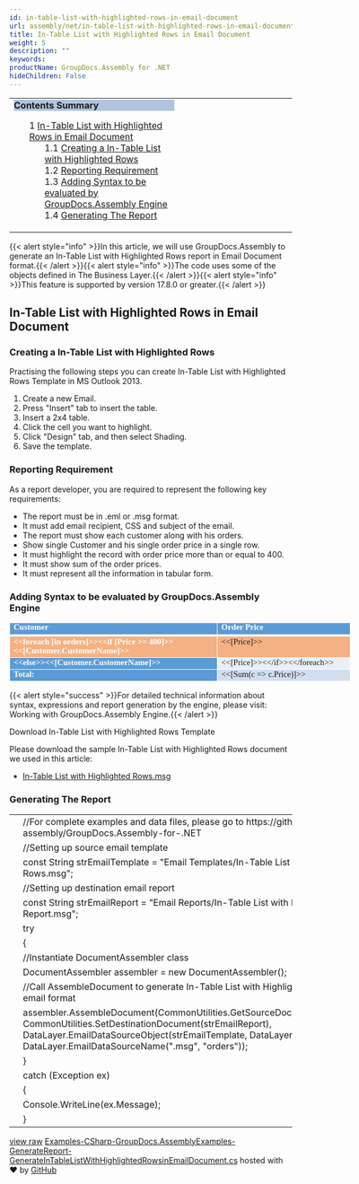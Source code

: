 ```yaml
---
id: in-table-list-with-highlighted-rows-in-email-document
url: assembly/net/in-table-list-with-highlighted-rows-in-email-document
title: In-Table List with Highlighted Rows in Email Document
weight: 5
description: ""
keywords: 
productName: GroupDocs.Assembly for .NET
hideChildren: False
---
```

<table class="sectionMacro" border="0" cellpadding="5" cellspacing="0" width="100%"><tbody><tr><td valign="top" width="60%"><div class="panel" style="border-top-width: 1px; border-right-width: 1px; border-bottom-width: 1px; border-left-width: 1px;"><div class="panelHeader" style="border-bottom-width: 1px; background-color: rgb(176, 196, 222);"><b>Contents Summary</b></div><div class="panelContent"><style type="text/css">div.rbtoc1590388623297 { padding-top: 0px; padding-right: 0px; padding-bottom: 0px; padding-left: 0px; }div.rbtoc1590388623297 ul { list-style-type: none; list-style-image: none; margin-left: 0px; }div.rbtoc1590388623297 li { margin-left: 0px; padding-left: 0px; }</style><div class="toc rbtoc1590388623297"><ul class="toc-indentation"><li><span class="TOCOutline">1</span> <a href="#In-TableListwithHighlightedRowsinEmailDocument-In-TableListwithHighlightedRowsinEmailDocument">In-Table List with Highlighted Rows in Email Document</a><ul class="toc-indentation"><li><span class="TOCOutline">1.1</span> <a href="#In-TableListwithHighlightedRowsinEmailDocument-CreatingaIn-TableListwithHighlightedRows">Creating a In-Table List with Highlighted Rows</a></li><li><span class="TOCOutline">1.2</span> <a href="#In-TableListwithHighlightedRowsinEmailDocument-ReportingRequirement">Reporting Requirement</a></li><li><span class="TOCOutline">1.3</span> <a href="#In-TableListwithHighlightedRowsinEmailDocument-AddingSyntaxtobeevaluatedbyGroupDocs.AssemblyEngine">Adding Syntax to be evaluated by GroupDocs.Assembly Engine</a></li><li><span class="TOCOutline">1.4</span> <a href="#In-TableListwithHighlightedRowsinEmailDocument-GeneratingTheReport">Generating The Report</a></li></ul></li></ul></div></div></div></td><td valign="top">&nbsp;</td></tr></tbody></table>

{{< alert style="info" >}}In this article, we will use GroupDocs.Assembly to generate an In-Table List with Highlighted Rows report in Email Document format.{{< /alert >}}{{< alert style="info" >}}The code uses some of the objects defined in The Business Layer.{{< /alert >}}{{< alert style="info" >}}This feature is supported by version 17.8.0 or greater.{{< /alert >}}

## In-Table List with Highlighted Rows in Email Document

### Creating a In-Table List with Highlighted Rows

Practising the following steps you can create In-Table List with Highlighted Rows Template in MS Outlook 2013.

1.  Create a new Email.
2.  Press "Insert" tab to insert the table.
3.  Insert a 2x4 table.
4.  Click the cell you want to highlight.
5.  Click "Design" tab, and then select Shading.
6.  Save the template.

### Reporting Requirement

As a report developer, you are required to represent the following key requirements:

*   The report must be in .eml or .msg format.
*   It must add email recipient, CSS and subject of the email.
*   The report must show each customer along with his orders.
*   Show single Customer and his single order price in a single row.
*   It must highlight the record with order price more than or equal to 400.
*   It must show sum of the order prices.
*   It must represent all the information in tabular form.

### Adding Syntax to be evaluated by GroupDocs.Assembly Engine

<table cellspacing="0" cellpadding="0" style="border-collapse: collapse; margin-left: 0pt; width: 457pt;"><tbody><tr><td style="background-color: rgb(91, 155, 213); border-bottom-color: rgb(255, 255, 255); border-bottom-style: solid; border-bottom-width: 3pt; border-left-color: rgb(255, 255, 255); border-left-style: solid; border-left-width: 1pt; border-right-color: rgb(255, 255, 255); border-right-style: solid; border-right-width: 1pt; border-top-color: rgb(255, 255, 255); border-top-style: solid; border-top-width: 1pt; padding-left: 4.9pt; padding-right: 4.9pt; padding-top: 0.25pt; vertical-align: top; width: 267.2pt;"><p style="font-size: 11pt; line-height: 107%; margin-top: 0pt; margin-right: 0pt; margin-bottom: 0pt; margin-left: 0pt;"><span style="color: rgb(255, 255, 255); font-family: Calibri; font-size: 11pt; font-weight: bold;">Customer</span></p></td><td style="background-color: rgb(91, 155, 213); border-bottom-color: rgb(255, 255, 255); border-bottom-style: solid; border-bottom-width: 3pt; border-left-color: rgb(255, 255, 255); border-left-style: solid; border-left-width: 1pt; border-right-color: rgb(255, 255, 255); border-right-style: solid; border-right-width: 1pt; border-top-color: rgb(255, 255, 255); border-top-style: solid; border-top-width: 1pt; padding-left: 4.9pt; padding-right: 4.9pt; padding-top: 0.25pt; vertical-align: top; width: 167.2pt;"><p style="font-size: 11pt; line-height: 107%; margin-top: 0pt; margin-right: 0pt; margin-bottom: 0pt; margin-left: 0pt;"><span style="color: rgb(255, 255, 255); font-family: Calibri; font-size: 11pt; font-weight: bold;">Order Price</span></p></td></tr><tr><td style="background-color: rgb(244, 177, 131); border-bottom-color: rgb(255, 255, 255); border-bottom-style: solid; border-bottom-width: 1pt; border-left-color: rgb(255, 255, 255); border-left-style: solid; border-left-width: 1pt; border-right-color: rgb(255, 255, 255); border-right-style: solid; border-right-width: 1pt; border-top-color: rgb(255, 255, 255); border-top-style: solid; border-top-width: 3pt; padding-left: 4.9pt; padding-right: 4.9pt; vertical-align: top; width: 267.2pt;"><p style="font-size: 11pt; line-height: 107%; margin-top: 0pt; margin-right: 0pt; margin-bottom: 0pt; margin-left: 0pt;"><span style="color: rgb(255, 255, 255); font-family: Calibri; font-size: 11pt; font-weight: bold;">&lt;&lt;</span><span style="color: rgb(255, 255, 255); font-family: Calibri; font-size: 11pt; font-weight: bold;">foreach</span><span style="color: rgb(255, 255, 255); font-family: Calibri; font-size: 11pt; font-weight: bold;"> [in orders]&gt;&gt;&lt;&lt;if [Price &gt;= 400]&gt;&gt;&lt;&lt;[</span><span style="color: rgb(255, 255, 255); font-family: Calibri; font-size: 11pt; font-weight: bold;">Customer.CustomerName</span><span style="color: rgb(255, 255, 255); font-family: Calibri; font-size: 11pt; font-weight: bold;">]&gt;&gt;</span></p></td><td style="background-color: rgb(244, 177, 131); border-bottom-color: rgb(255, 255, 255); border-bottom-style: solid; border-bottom-width: 1pt; border-left-color: rgb(255, 255, 255); border-left-style: solid; border-left-width: 1pt; border-right-color: rgb(255, 255, 255); border-right-style: solid; border-right-width: 1pt; border-top-color: rgb(255, 255, 255); border-top-style: solid; border-top-width: 3pt; padding-left: 4.9pt; padding-right: 4.9pt; vertical-align: top; width: 167.2pt;"><p style="font-size: 11pt; line-height: 107%; margin-top: 0pt; margin-right: 0pt; margin-bottom: 0pt; margin-left: 0pt;"><span style="font-family: Calibri; font-size: 11pt;">&lt;&lt;[Price]&gt;&gt;</span></p></td></tr><tr><td style="background-color: rgb(91, 155, 213); border-bottom-color: rgb(255, 255, 255); border-bottom-style: solid; border-bottom-width: 1pt; border-left-color: rgb(255, 255, 255); border-left-style: solid; border-left-width: 1pt; border-right-color: rgb(255, 255, 255); border-right-style: solid; border-right-width: 1pt; border-top-color: rgb(255, 255, 255); border-top-style: solid; border-top-width: 1pt; padding-left: 4.9pt; padding-right: 4.9pt; padding-top: 0.25pt; vertical-align: top; width: 267.2pt;"><p style="font-size: 11pt; line-height: 107%; margin-top: 0pt; margin-right: 0pt; margin-bottom: 0pt; margin-left: 0pt;"><span style="color: rgb(255, 255, 255); font-family: Calibri; font-size: 11pt; font-weight: bold;">&lt;&lt;else&gt;&gt;&lt;&lt;[</span><span style="color: rgb(255, 255, 255); font-family: Calibri; font-size: 11pt; font-weight: bold;">Customer.CustomerName</span><span style="color: rgb(255, 255, 255); font-family: Calibri; font-size: 11pt; font-weight: bold;">]&gt;&gt;</span></p></td><td style="background-color: rgb(234, 239, 247); border-bottom-color: rgb(255, 255, 255); border-bottom-style: solid; border-bottom-width: 1pt; border-left-color: rgb(255, 255, 255); border-left-style: solid; border-left-width: 1pt; border-right-color: rgb(255, 255, 255); border-right-style: solid; border-right-width: 1pt; border-top-color: rgb(255, 255, 255); border-top-style: solid; border-top-width: 1pt; padding-left: 4.9pt; padding-right: 4.9pt; padding-top: 0.25pt; vertical-align: top; width: 167.2pt;"><p style="font-size: 11pt; line-height: 107%; margin-top: 0pt; margin-right: 0pt; margin-bottom: 0pt; margin-left: 0pt;"><span style="font-family: Calibri; font-size: 11pt;">&lt;&lt;[Price]&gt;&gt;&lt;&lt;/if&gt;&gt;&lt;&lt;/</span><span style="font-family: Calibri; font-size: 11pt;">foreach</span><span style="font-family: Calibri; font-size: 11pt;">&gt;&gt;</span></p></td></tr><tr><td style="background-color: rgb(91, 155, 213); border-bottom-color: rgb(255, 255, 255); border-bottom-style: solid; border-bottom-width: 1pt; border-left-color: rgb(255, 255, 255); border-left-style: solid; border-left-width: 1pt; border-right-color: rgb(255, 255, 255); border-right-style: solid; border-right-width: 1pt; border-top-color: rgb(255, 255, 255); border-top-style: solid; border-top-width: 1pt; padding-left: 4.9pt; padding-right: 4.9pt; padding-top: 0.25pt; vertical-align: top; width: 267.2pt;"><p style="font-size: 11pt; line-height: 107%; margin-top: 0pt; margin-right: 0pt; margin-bottom: 0pt; margin-left: 0pt;"><span style="color: rgb(255, 255, 255); font-family: Calibri; font-size: 11pt; font-weight: bold;">Total:</span></p></td><td style="background-color: rgb(210, 222, 239); border-bottom-color: rgb(255, 255, 255); border-bottom-style: solid; border-bottom-width: 1pt; border-left-color: rgb(255, 255, 255); border-left-style: solid; border-left-width: 1pt; border-right-color: rgb(255, 255, 255); border-right-style: solid; border-right-width: 1pt; border-top-color: rgb(255, 255, 255); border-top-style: solid; border-top-width: 1pt; padding-left: 4.9pt; padding-right: 4.9pt; padding-top: 0.25pt; vertical-align: top; width: 167.2pt;"><p style="font-size: 11pt; line-height: 107%; margin-top: 0pt; margin-right: 0pt; margin-bottom: 0pt; margin-left: 0pt;"><span style="font-family: Calibri; font-size: 11pt;">&lt;&lt;[Sum(c =&gt; </span><span style="font-family: Calibri; font-size: 11pt;">c.Price</span><span style="font-family: Calibri; font-size: 11pt;">)]&gt;&gt;</span></p></td></tr></tbody></table>

{{< alert style="success" >}}For detailed technical information about syntax, expressions and report generation by the engine, please visit: Working with GroupDocs.Assembly Engine.{{< /alert >}}

Download In-Table List with Highlighted Rows Template

Please download the sample In-Table List with Highlighted Rows document we used in this article:

*   [In-Table List with Highlighted Rows.msg](https://github.com/groupdocs-assembly/GroupDocs.Assembly-for-.NET/raw/master/Examples/Data/Source/Email%20Templates/In-Table%20List%20with%20Highlighted%20Rows.msg?raw=true)

### Generating The Report

<table class="highlight tab-size js-file-line-container" data-tab-size="8" data-paste-markdown-skip=""><tbody><tr><td id="file-examples-csharp-groupdocs-assemblyexamples-generatereport-generateintablelistwithhighlightedrowsinemaildocument-cs-L1" class="blob-num js-line-number" data-line-number="1"></td><td id="file-examples-csharp-groupdocs-assemblyexamples-generatereport-generateintablelistwithhighlightedrowsinemaildocument-cs-LC1" class="blob-code blob-code-inner js-file-line"><span class="pl-c"><span class="pl-c">//</span>For complete examples and data files, please go to https://github.com/groupdocs-assembly/GroupDocs.Assembly-for-.NET</span></td></tr><tr><td id="file-examples-csharp-groupdocs-assemblyexamples-generatereport-generateintablelistwithhighlightedrowsinemaildocument-cs-L2" class="blob-num js-line-number" data-line-number="2"></td><td id="file-examples-csharp-groupdocs-assemblyexamples-generatereport-generateintablelistwithhighlightedrowsinemaildocument-cs-LC2" class="blob-code blob-code-inner js-file-line"><span class="pl-c"><span class="pl-c">//</span>Setting up source email template</span></td></tr><tr><td id="file-examples-csharp-groupdocs-assemblyexamples-generatereport-generateintablelistwithhighlightedrowsinemaildocument-cs-L3" class="blob-num js-line-number" data-line-number="3"></td><td id="file-examples-csharp-groupdocs-assemblyexamples-generatereport-generateintablelistwithhighlightedrowsinemaildocument-cs-LC3" class="blob-code blob-code-inner js-file-line"><span class="pl-k">const</span> <span class="pl-en">String</span> <span class="pl-smi">strEmailTemplate</span> <span class="pl-k">=</span> <span class="pl-s"><span class="pl-pds">"</span>Email Templates/In-Table List with Highlighted Rows.msg<span class="pl-pds">"</span></span>;</td></tr><tr><td id="file-examples-csharp-groupdocs-assemblyexamples-generatereport-generateintablelistwithhighlightedrowsinemaildocument-cs-L4" class="blob-num js-line-number" data-line-number="4"></td><td id="file-examples-csharp-groupdocs-assemblyexamples-generatereport-generateintablelistwithhighlightedrowsinemaildocument-cs-LC4" class="blob-code blob-code-inner js-file-line"><span class="pl-c"><span class="pl-c">//</span>Setting up destination email report</span></td></tr><tr><td id="file-examples-csharp-groupdocs-assemblyexamples-generatereport-generateintablelistwithhighlightedrowsinemaildocument-cs-L5" class="blob-num js-line-number" data-line-number="5"></td><td id="file-examples-csharp-groupdocs-assemblyexamples-generatereport-generateintablelistwithhighlightedrowsinemaildocument-cs-LC5" class="blob-code blob-code-inner js-file-line"><span class="pl-k">const</span> <span class="pl-en">String</span> <span class="pl-smi">strEmailReport</span> <span class="pl-k">=</span> <span class="pl-s"><span class="pl-pds">"</span>Email Reports/In-Table List with Highlighted Rows Report.msg<span class="pl-pds">"</span></span>;</td></tr><tr><td id="file-examples-csharp-groupdocs-assemblyexamples-generatereport-generateintablelistwithhighlightedrowsinemaildocument-cs-L6" class="blob-num js-line-number" data-line-number="6"></td><td id="file-examples-csharp-groupdocs-assemblyexamples-generatereport-generateintablelistwithhighlightedrowsinemaildocument-cs-LC6" class="blob-code blob-code-inner js-file-line"><span class="pl-k">try</span></td></tr><tr><td id="file-examples-csharp-groupdocs-assemblyexamples-generatereport-generateintablelistwithhighlightedrowsinemaildocument-cs-L7" class="blob-num js-line-number" data-line-number="7"></td><td id="file-examples-csharp-groupdocs-assemblyexamples-generatereport-generateintablelistwithhighlightedrowsinemaildocument-cs-LC7" class="blob-code blob-code-inner js-file-line">{</td></tr><tr><td id="file-examples-csharp-groupdocs-assemblyexamples-generatereport-generateintablelistwithhighlightedrowsinemaildocument-cs-L8" class="blob-num js-line-number" data-line-number="8"></td><td id="file-examples-csharp-groupdocs-assemblyexamples-generatereport-generateintablelistwithhighlightedrowsinemaildocument-cs-LC8" class="blob-code blob-code-inner js-file-line"><span class="pl-c"><span class="pl-c">//</span>Instantiate DocumentAssembler class</span></td></tr><tr><td id="file-examples-csharp-groupdocs-assemblyexamples-generatereport-generateintablelistwithhighlightedrowsinemaildocument-cs-L9" class="blob-num js-line-number" data-line-number="9"></td><td id="file-examples-csharp-groupdocs-assemblyexamples-generatereport-generateintablelistwithhighlightedrowsinemaildocument-cs-LC9" class="blob-code blob-code-inner js-file-line"><span class="pl-en">DocumentAssembler</span> <span class="pl-smi">assembler</span> <span class="pl-k">=</span> <span class="pl-k">new</span> <span class="pl-en">DocumentAssembler</span>();</td></tr><tr><td id="file-examples-csharp-groupdocs-assemblyexamples-generatereport-generateintablelistwithhighlightedrowsinemaildocument-cs-L10" class="blob-num js-line-number" data-line-number="10"></td><td id="file-examples-csharp-groupdocs-assemblyexamples-generatereport-generateintablelistwithhighlightedrowsinemaildocument-cs-LC10" class="blob-code blob-code-inner js-file-line"><span class="pl-c"><span class="pl-c">//</span>Call AssembleDocument to generate In-Table List with Highlighted Rows Report in email format</span></td></tr><tr><td id="file-examples-csharp-groupdocs-assemblyexamples-generatereport-generateintablelistwithhighlightedrowsinemaildocument-cs-L11" class="blob-num js-line-number" data-line-number="11"></td><td id="file-examples-csharp-groupdocs-assemblyexamples-generatereport-generateintablelistwithhighlightedrowsinemaildocument-cs-LC11" class="blob-code blob-code-inner js-file-line"><span class="pl-smi">assembler</span>.<span class="pl-en">AssembleDocument</span>(<span class="pl-smi">CommonUtilities</span>.<span class="pl-en">GetSourceDocument</span>(<span class="pl-smi">strEmailTemplate</span>), <span class="pl-smi">CommonUtilities</span>.<span class="pl-en">SetDestinationDocument</span>(<span class="pl-smi">strEmailReport</span>), <span class="pl-smi">DataLayer</span>.<span class="pl-en">EmailDataSourceObject</span>(<span class="pl-smi">strEmailTemplate</span>, <span class="pl-smi">DataLayer</span>.<span class="pl-en">GetOrdersData</span>()), <span class="pl-smi">DataLayer</span>.<span class="pl-en">EmailDataSourceName</span>(<span class="pl-s"><span class="pl-pds">"</span>.msg<span class="pl-pds">"</span></span>, <span class="pl-s"><span class="pl-pds">"</span>orders<span class="pl-pds">"</span></span>));</td></tr><tr><td id="file-examples-csharp-groupdocs-assemblyexamples-generatereport-generateintablelistwithhighlightedrowsinemaildocument-cs-L12" class="blob-num js-line-number" data-line-number="12"></td><td id="file-examples-csharp-groupdocs-assemblyexamples-generatereport-generateintablelistwithhighlightedrowsinemaildocument-cs-LC12" class="blob-code blob-code-inner js-file-line">}</td></tr><tr><td id="file-examples-csharp-groupdocs-assemblyexamples-generatereport-generateintablelistwithhighlightedrowsinemaildocument-cs-L13" class="blob-num js-line-number" data-line-number="13"></td><td id="file-examples-csharp-groupdocs-assemblyexamples-generatereport-generateintablelistwithhighlightedrowsinemaildocument-cs-LC13" class="blob-code blob-code-inner js-file-line"><span class="pl-k">catch</span> (<span class="pl-en">Exception</span> <span class="pl-smi">ex</span>)</td></tr><tr><td id="file-examples-csharp-groupdocs-assemblyexamples-generatereport-generateintablelistwithhighlightedrowsinemaildocument-cs-L14" class="blob-num js-line-number" data-line-number="14"></td><td id="file-examples-csharp-groupdocs-assemblyexamples-generatereport-generateintablelistwithhighlightedrowsinemaildocument-cs-LC14" class="blob-code blob-code-inner js-file-line">{</td></tr><tr><td id="file-examples-csharp-groupdocs-assemblyexamples-generatereport-generateintablelistwithhighlightedrowsinemaildocument-cs-L15" class="blob-num js-line-number" data-line-number="15"></td><td id="file-examples-csharp-groupdocs-assemblyexamples-generatereport-generateintablelistwithhighlightedrowsinemaildocument-cs-LC15" class="blob-code blob-code-inner js-file-line"><span class="pl-smi">Console</span>.<span class="pl-en">WriteLine</span>(<span class="pl-smi">ex</span>.<span class="pl-smi">Message</span>);</td></tr><tr><td id="file-examples-csharp-groupdocs-assemblyexamples-generatereport-generateintablelistwithhighlightedrowsinemaildocument-cs-L16" class="blob-num js-line-number" data-line-number="16"></td><td id="file-examples-csharp-groupdocs-assemblyexamples-generatereport-generateintablelistwithhighlightedrowsinemaildocument-cs-LC16" class="blob-code blob-code-inner js-file-line">}</td></tr></tbody></table>

[view raw](https://gist.github.com/GroupDocsGists/72de485e3dea296be963038b38292371/raw/5ff89fa6d57110daebec1ba1567c2e917518e2a0/Examples-CSharp-GroupDocs.AssemblyExamples-GenerateReport-GenerateInTableListWithHighlightedRowsinEmailDocument.cs) [Examples-CSharp-GroupDocs.AssemblyExamples-GenerateReport-GenerateInTableListWithHighlightedRowsinEmailDocument.cs](https://gist.github.com/GroupDocsGists/72de485e3dea296be963038b38292371#file-examples-csharp-groupdocs-assemblyexamples-generatereport-generateintablelistwithhighlightedrowsinemaildocument-cs) hosted with ❤ by [GitHub](https://github.com)
